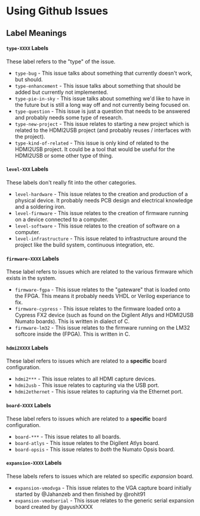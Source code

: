 
# Using Github Issues

## Label Meanings

#### `type-XXXX` Labels

These label refers to the "type" of the issue.

 * `type-bug`         - This issue talks about something that currently doesn't work, but should.
 * `type-enhancement` - This issue talks about something that should be added but currently not implemented.
 * `type-pie-in-sky`  - This issue talks about something we'd like to have in the future but is still a long way off and not currently being focused on.
 * `type-question`    - This issue is just a question that needs to be answered and probably needs some type of research.
 * `type-new-project`     - This issue relates to starting a new project which is related to the HDMI2USB project (and probably reuses / interfaces with the project).
 * `type-kind-of-related` - This issue is only kind of related to the HDMI2USB project. It could be a tool that would be useful for the HDMI2USB or some other type of thing.

#### `level-XXX` Labels

These labels don't really fit into the other categories.

 * `level-hardware`       - This issue relates to the creation and production of a physical device. It probably needs PCB design and electrical knowledge and a soldering iron.
 * `level-firmware`       - This issue relates to the creation of firmware running on a device connected to a computer.
 * `level-software`       - This issue relates to the creation of software on a computer.
 * `level-infrastructure` - This issue related to infrastructure around the project like the build system, continuous integration, etc.

#### `firmware-XXXX` Labels

These label refers to issues which are related to the various firmware which exists in the system.

 * `firmware-fgpa`    - This issue relates to the "gateware" that is loaded onto the FPGA. This means it probably needs VHDL or Verilog experiance to fix.
 * `firmware-cypress` - This issue relates to the firmware loaded onto a Cypress FX2 device (such as found on the Digilent Atlys and HDMI2USB Numato boards). This is written in dialect of C.
 * `firmware-lm32`    - This issue relates to the firmware running on the LM32 softcore inside the (FPGA). This is written in C.

#### `hdmi2XXXX` Labels

These label refers to issues which are related to a **specific** board configuration. 

 * `hdmi2***`      - This issue relates to all HDMI capture devices.
 * `hdmi2usb`      - This issue relates to capturing via the USB port.
 * `hdmi2ethernet` - This issue relates to capturing via the Ethernet port.

#### `board-XXXX` Labels

These label refers to issues which are related to a **specific** board configuration. 

 * `board-***`   - This issue relates to all boards.
 * `board-atlys` - This issue relates to the Digilent Atlys board.
 * `board-opsis` - This issue relates to *both* the Numato Opsis board.

#### `expansion-XXXX` Labels

These labels refers to issues which are related so specific *expansion* board.

 * `expansion-vmodvga` - This issue relates to the VGA capture board initially started by @Jahanzeb and then finished by @rohit91
 * `expansion-vmodserial` - This issue relates to the generic serial expansion board created by @ayushXXXX

